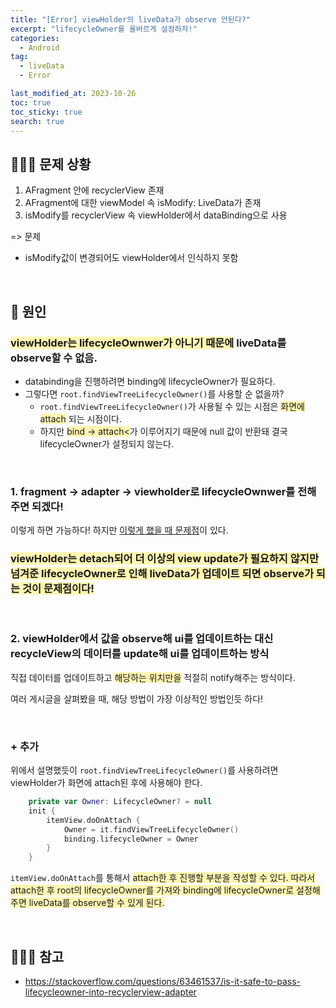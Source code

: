 ```yaml
---
title: "[Error] viewHolder의 liveData가 observe 안된다?"
excerpt: "lifecycleOwner를 올바르게 설정하자!"
categories:
  - Android
tag:
  - liveData
  - Error

last_modified_at: 2023-10-26
toc: true
toc_sticky: true
search: true
---
```


## 👩🏻‍💻 문제 상황
1. AFragment 안에 recyclerView 존재
2. AFragment에 대한 viewModel 속 isModify: LiveData가 존재
3. isModify를 recyclerView 속 viewHolder에서 dataBinding으로 사용

=> 문제
- isModify값이 변경되어도 viewHolder에서 인식하지 못함

<br>

## 🤨 원인

### <span style = "background-color:#fff5b1">viewHolder는 lifecycleOwnwer가 아니기 때문에</span> liveData를 observe할 수 없음. 

- databinding을 진행하려면 binding에 lifecycleOwner가 필요하다.
- 그렇다면 `root.findViewTreeLifecycleOwner()`를 사용할 순 없을까?
  - `root.findViewTreeLifecycleOwner()`가 사용될 수 있는 시점은 <span style = "background-color:#fff5b1"> 화면에 attach</span> 되는 시점이다.
  - 하지만 <span style = "background-color:#fff5b1">bind -> attach<</span>가 이루어지기 때문에 null 값이 반환돼 결국 lifecycleOwner가 설정되지 않는다.

<br>

### 1. fragment -> adapter -> viewholder로 lifecycleOwnwer를 전해주면 되겠다!

이렇게 하면 가능하다! 하지만 [이렇게 했을 때 문제점](https://stackoverflow.com/questions/63461537/is-it-safe-to-pass-lifecycleowner-into-recyclerview-adapter)이 있다.

  ### <span style = "background-color:#fff5b1">viewHolder는 detach되어 더 이상의 view update가 필요하지 않지만 넘겨준 lifecycleOwner로 인해 liveData가 업데이트 되면 observe가 되는 것이 문제점이다!</span>

<br>

### 2. viewHolder에서 값을 observe해 ui를 업데이트하는 대신 recycleView의 데이터를 update해 ui를 업데이트하는 방식

직접 데이터를 업데이트하고 <span style = "background-color:#fff5b1">해당하는 위치만을</span> 적절히 notify해주는 방식이다.

여러 게시글을 살펴봤을 때, 해당 방법이 가장 이상적인 방법인듯 하다!

<br>

### + 추가

위에서 설명했듯이 `root.findViewTreeLifecycleOwner()`를 사용하려면 viewHolder가 화면에 attach된 후에 사용해야 한다.

```kotlin
    private var Owner: LifecycleOwner? = null
    init {
        itemView.doOnAttach {
            Owner = it.findViewTreeLifecycleOwner()
            binding.lifecycleOwner = Owner
        }
    }
```
`itemView.doOnAttach`를 통해서 <sapn style = "background-color:#fff5b1">attach한 후 진행할 부분을 작성할 수 있다.</span>
따라서 attach한 후 root의 lifecycleOwner를 가져와 binding에 lifecycleOwner로 설정해주면 liveData를 observe할 수 있게 된다.

</br>

## 👩🏻‍💻 참고
* <https://stackoverflow.com/questions/63461537/is-it-safe-to-pass-lifecycleowner-into-recyclerview-adapter>
